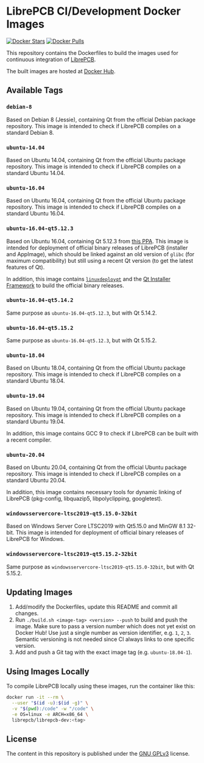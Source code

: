 # LibrePCB CI/Development Docker Images

[![Docker Stars](https://img.shields.io/docker/stars/librepcb/librepcb-dev.svg)](https://hub.docker.com/r/librepcb/librepcb-dev/)
[![Docker Pulls](https://img.shields.io/docker/pulls/librepcb/librepcb-dev.svg)](https://hub.docker.com/r/librepcb/librepcb-dev/)

This repository contains the Dockerfiles to build the images used for
continuous integration of [LibrePCB](https://github.com/LibrePCB/LibrePCB).

The built images are hosted at
[Docker Hub](https://hub.docker.com/r/librepcb/librepcb-dev/).


## Available Tags

### `debian-8`

Based on Debian 8 (Jessie), containing Qt from the official Debian package
repository. This image is intended to check if LibrePCB compiles on a standard
Debian 8.

### `ubuntu-14.04`

Based on Ubuntu 14.04, containing Qt from the official Ubuntu package
repository. This image is intended to check if LibrePCB compiles on a standard
Ubuntu 14.04.

### `ubuntu-16.04`

Based on Ubuntu 16.04, containing Qt from the official Ubuntu package
repository. This image is intended to check if LibrePCB compiles on a standard
Ubuntu 16.04.

### `ubuntu-16.04-qt5.12.3`

Based on Ubuntu 16.04, containing Qt 5.12.3 from
[this PPA](https://launchpad.net/~beineri). This image is intended for
deployment of official binary releases of LibrePCB (installer and AppImage),
which should be linked against an old version of `glibc` (for maximum
compatibility) but still using a recent Qt version (to get the latest features
of Qt).

In addition, this image contains
[`linuxdeployqt`](https://github.com/probonopd/linuxdeployqt) and the
[Qt Installer Framework](https://doc.qt.io/qtinstallerframework/) to build the
official binary releases.

### `ubuntu-16.04-qt5.14.2`

Same purpose as `ubuntu-16.04-qt5.12.3`, but with Qt 5.14.2.

### `ubuntu-16.04-qt5.15.2`

Same purpose as `ubuntu-16.04-qt5.12.3`, but with Qt 5.15.2.

### `ubuntu-18.04`

Based on Ubuntu 18.04, containing Qt from the official Ubuntu package
repository. This image is intended to check if LibrePCB compiles on a standard
Ubuntu 18.04.

### `ubuntu-19.04`

Based on Ubuntu 19.04, containing Qt from the official Ubuntu package
repository. This image is intended to check if LibrePCB compiles on a standard
Ubuntu 19.04.

In addition, this image contains GCC 9 to check if LibrePCB can be built with
a recent compiler.

### `ubuntu-20.04`

Based on Ubuntu 20.04, containing Qt from the official Ubuntu package
repository. This image is intended to check if LibrePCB compiles on a standard
Ubuntu 20.04.

In addition, this image contains necessary tools for dynamic linking of
LibrePCB (pkg-config, libquazip5, libpolyclipping, googletest).

### `windowsservercore-ltsc2019-qt5.15.0-32bit`

Based on Windows Server Core LTSC2019 with Qt5.15.0 and MinGW 8.1 32-bit. This
image is intended for deployment of official binary releases of LibrePCB for
Windows.

### `windowsservercore-ltsc2019-qt5.15.2-32bit`

Same purpose as `windowsservercore-ltsc2019-qt5.15.0-32bit`, but with Qt 5.15.2.


## Updating Images

1. Add/modify the Dockerfiles, update this README and commit all changes.
2. Run `./build.sh <image-tag> <version> --push` to build and push the image.
   Make sure to pass a version number which does not yet exist on Docker Hub!
   Use just a single number as version identifier, e.g. `1`, `2`, `3`. Semantic
   versioning is not needed since CI always links to one specific version.
3. Add and push a Git tag with the exact image tag (e.g. `ubuntu-18.04-1`).


## Using Images Locally

To compile LibrePCB locally using these images, run the container like this:

```bash
docker run -it --rm \
  --user "$(id -u):$(id -g)" \
  -v "$(pwd):/code" -w "/code" \
  -e OS=linux -e ARCH=x86_64 \
  librepcb/librepcb-dev:<tag>
```


## License

The content in this repository is published under the
[GNU GPLv3](http://www.gnu.org/licenses/gpl-3.0.html) license.

